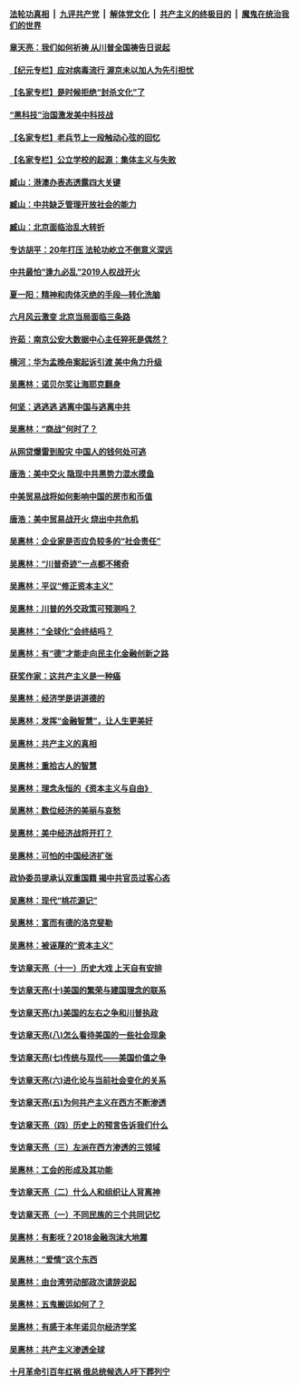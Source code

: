 

####  [法轮功真相](../../../../basic/blob/master/README.md?t=06260831) &nbsp;|&nbsp; [九评共产党](../../../../9ping.md/blob/master/README.md?t=06260831) &nbsp;|&nbsp; [解体党文化](../../../../jtdwh.md/blob/master/README.md?t=06260831)  &nbsp;|&nbsp; [共产主义的终极目的](../../../../gczydzjmd.md/blob/master/README.md?t=06260831) &nbsp;|&nbsp; [魔鬼在统治我们的世界](../../../../mgztzwmdsj.md/blob/master/README.md?t=06260831) 

#### [章天亮：我们如何祈祷 从川普全国祷告日说起](../pages/nsc423/n11944627.md?t=06260831) 

#### [【纪元专栏】应对病毒流行 渥京未以加人为先引担忧](../pages/nsc423/n11875714.md?t=06260831) 

#### [【名家专栏】是时候拒绝“封杀文化”了](../pages/nsc423/n11814093.md?t=06260831) 

#### [“黑科技”治国激发美中科技战](../pages/nsc423/n11638056.md?t=06260831) 

#### [【名家专栏】老兵节上一段触动心弦的回忆](../pages/nsc423/n11646016.md?t=06260831) 

#### [【名家专栏】公立学校的起源：集体主义与失败](../pages/nsc423/n11601833.md?t=06260831) 

#### [臧山：港澳办表态透露四大关键](../pages/nsc423/n11421628.md?t=06260831) 

#### [臧山：中共缺乏管理开放社会的能力](../pages/nsc423/n11407457.md?t=06260831) 

#### [臧山：北京面临治乱大转折](../pages/nsc423/n11406895.md?t=06260831) 

#### [专访胡平：20年打压 法轮功屹立不倒意义深远](../pages/nsc423/n11398800.md?t=06260831) 

#### [中共最怕“逢九必乱”2019人权战开火](../pages/nsc423/n11385248.md?t=06260831) 

#### [夏一阳：精神和肉体灭绝的手段—转化洗脑](../pages/nsc423/n11368250.md?t=06260831) 

#### [六月风云激变 北京当局面临三条路](../pages/nsc423/n11313668.md?t=06260831) 

#### [许茹：南京公安大数据中心主任猝死是偶然？](../pages/nsc423/n11064744.md?t=06260831) 

#### [横河：华为孟晚舟案起诉引渡 美中角力升级](../pages/nsc423/n11027230.md?t=06260831) 

#### [吴惠林：诺贝尔奖让海耶克翻身](../pages/nsc423/n10890049.md?t=06260831) 

#### [何坚：逃逃逃 逃离中国与逃离中共](../pages/nsc423/n10592891.md?t=06260831) 

#### [吴惠林：“商战”何时了？](../pages/nsc423/n10573558.md?t=06260831) 

#### [从网贷爆雷到股灾 中国人的钱何处可逃](../pages/nsc423/n10572800.md?t=06260831) 

#### [唐浩：美中交火 隐现中共黑势力混水摸鱼](../pages/nsc423/n10544040.md?t=06260831) 

#### [中美贸易战将如何影响中国的房市和币值](../pages/nsc423/n10543697.md?t=06260831) 

#### [唐浩：美中贸易战开火 烧出中共危机](../pages/nsc423/n10540126.md?t=06260831) 

#### [吴惠林：企业家是否应负较多的“社会责任”](../pages/nsc423/n10535022.md?t=06260831) 

#### [吴惠林：“川普奇迹”一点都不稀奇](../pages/nsc423/n10512808.md?t=06260831) 

#### [吴惠林：平议“修正资本主义”](../pages/nsc423/n10495724.md?t=06260831) 

#### [吴惠林：川普的外交政策可预测吗？](../pages/nsc423/n10462387.md?t=06260831) 

#### [吴惠林：“全球化”会终结吗？](../pages/nsc423/n10452838.md?t=06260831) 

#### [吴惠林：有“德”才能走向民主化金融创新之路](../pages/nsc423/n10432292.md?t=06260831) 

#### [获奖作家：这共产主义是一种癌](../pages/nsc423/n10431541.md?t=06260831) 

#### [吴惠林：经济学是讲道德的](../pages/nsc423/n10398014.md?t=06260831) 

#### [吴惠林：发挥“金融智慧”，让人生更美好](../pages/nsc423/n10375019.md?t=06260831) 

#### [吴惠林：共产主义的真相](../pages/nsc423/n10351394.md?t=06260831) 

#### [吴惠林：重拾古人的智慧](../pages/nsc423/n10337691.md?t=06260831) 

#### [吴惠林：理念永恒的《资本主义与自由》](../pages/nsc423/n10316274.md?t=06260831) 

#### [吴惠林：数位经济的美丽与哀愁](../pages/nsc423/n10292946.md?t=06260831) 

#### [吴惠林：美中经济战将开打？](../pages/nsc423/n10258825.md?t=06260831) 

#### [吴惠林：可怕的中国经济扩张](../pages/nsc423/n10219147.md?t=06260831) 

#### [政协委员提承认双重国籍 揭中共官员过客心态](../pages/nsc423/n10208809.md?t=06260831) 

#### [吴惠林：现代“桃花源记”](../pages/nsc423/n10185234.md?t=06260831) 

#### [吴惠林：富而有德的洛克斐勒](../pages/nsc423/n10142264.md?t=06260831) 

#### [吴惠林：被诬蔑的“资本主义”](../pages/nsc423/n10124816.md?t=06260831) 

#### [专访章天亮（十一）历史大戏 上天自有安排](../pages/nsc423/n10094905.md?t=06260831) 

#### [专访章天亮(十)美国的繁荣与建国理念的联系](../pages/nsc423/n10094899.md?t=06260831) 

#### [专访章天亮(九)美国的左右之争和川普执政](../pages/nsc423/n10094889.md?t=06260831) 

#### [专访章天亮(八)怎么看待美国的一些社会现象](../pages/nsc423/n10094857.md?t=06260831) 

#### [专访章天亮(七)传统与现代——美国价值之争](../pages/nsc423/n10093140.md?t=06260831) 

#### [专访章天亮(六)进化论与当前社会变化的关系](../pages/nsc423/n10092036.md?t=06260831) 

#### [专访章天亮(五)为何共产主义在西方不断渗透](../pages/nsc423/n10083620.md?t=06260831) 

#### [专访章天亮（四）历史上的预言告诉我们什么](../pages/nsc423/n10083606.md?t=06260831) 

#### [专访章天亮（三）左派在西方渗透的三领域](../pages/nsc423/n10081115.md?t=06260831) 

#### [吴惠林：工会的形成及其功能](../pages/nsc423/n10080633.md?t=06260831) 

#### [专访章天亮（二）什么人和组织让人背离神](../pages/nsc423/n10076637.md?t=06260831) 

#### [专访章天亮（一）不同民族的三个共同记忆](../pages/nsc423/n10074188.md?t=06260831) 

#### [吴惠林：有影呒？2018金融泡沫大地震](../pages/nsc423/n10040534.md?t=06260831) 

#### [吴惠林：“爱情”这个东西](../pages/nsc423/n10019423.md?t=06260831) 

#### [吴惠林：由台湾劳动部政次请辞说起](../pages/nsc423/n9979679.md?t=06260831) 

#### [吴惠林：五鬼搬运如何了？](../pages/nsc423/n9925338.md?t=06260831) 

#### [吴惠林：有感于本年诺贝尔经济学奖](../pages/nsc423/n9871883.md?t=06260831) 

#### [吴惠林：共产主义渗透全球](../pages/nsc423/n9812748.md?t=06260831) 

#### [十月革命引百年红祸 俄总统候选人吁下葬列宁](../pages/nsc423/n9810182.md?t=06260831) 

